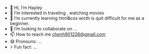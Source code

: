 - 👋 Hi, I’m Hayley
- 👀 I’m interested in traveling , watching movies
- 🌱 I’m currently learning html&css wicth is quit difficult for me as a beginner.
- 💞️ I’m looking to collaborate on ...
- 📫 How to reach me chenh901226@gmail.com
- 😄 Pronouns: ...
- ⚡ Fun fact: ...

<!---
chenh1027/chenh1027 is a ✨ special ✨ repository because its `README.md` (this file) appears on your GitHub profile.
You can click the Preview link to take a look at your changes.
--->
